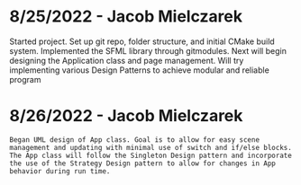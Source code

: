 # 8/25/2022 - Jacob Mielczarek
<p>Started project. Set up git repo, folder structure, and initial CMake build system. Implemented the SFML library through gitmodules.
Next will begin designing the Application class and page management. Will try implementing various Design Patterns to achieve modular and reliable program</p>

# 8/26/2022 - Jacob Mielczarek
    Began UML design of App class. Goal is to allow for easy scene management and updating with minimal use of switch and if/else blocks.
    The App class will follow the Singleton Design pattern and incorporate the use of the Strategy Design pattern to allow for changes in App behavior during run time.